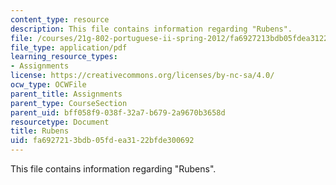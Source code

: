 ```yaml
---
content_type: resource
description: This file contains information regarding "Rubens".
file: /courses/21g-802-portuguese-ii-spring-2012/fa6927213bdb05fdea3122bfde300692_MIT21G_802S12_Rubens.pdf
file_type: application/pdf
learning_resource_types:
- Assignments
license: https://creativecommons.org/licenses/by-nc-sa/4.0/
ocw_type: OCWFile
parent_title: Assignments
parent_type: CourseSection
parent_uid: bff058f9-038f-32a7-b679-2a9670b3658d
resourcetype: Document
title: Rubens
uid: fa692721-3bdb-05fd-ea31-22bfde300692
---
```

This file contains information regarding "Rubens".